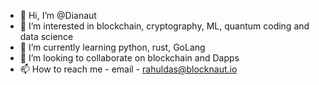 - 👋 Hi, I’m @Dianaut
- 👀 I’m interested in blockchain, cryptography, ML, quantum coding and data science
- 🌱 I’m currently learning python, rust, GoLang
- 💞️ I’m looking to collaborate on blockchain and Dapps 
- 📫 How to reach me - email - rahuldas@blocknaut.io

<!---
Dianaut/Dianaut is a ✨ special ✨ repository because its `README.md` (this file) appears on your GitHub profile.
You can click the Preview link to take a look at your changes.
--->
